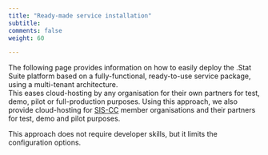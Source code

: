 ```yaml
---
title: "Ready-made service installation"
subtitle: 
comments: false
weight: 60

---
```


The following page provides information on how to easily deploy the .Stat Suite platform based on a fully-functional, ready-to-use service package, using a multi-tenant architecture.  
This eases cloud-hosting by any organisation for their own partners for test, demo, pilot or full-production purposes. Using this approach, we also provide cloud-hosting for [SIS-CC](https://siscc.org/) member organisations and their partners for test, demo and pilot purposes.  

This approach does not require developer skills, but it limits the configuration options.